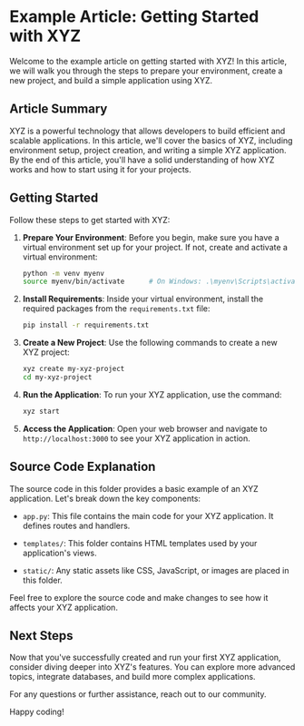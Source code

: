 # Example Article: Getting Started with XYZ

Welcome to the example article on getting started with XYZ! In this article, we will walk you through the steps to prepare your environment, create a new project, and build a simple application using XYZ.

## Article Summary

XYZ is a powerful technology that allows developers to build efficient and scalable applications. In this article, we'll cover the basics of XYZ, including environment setup, project creation, and writing a simple XYZ application. By the end of this article, you'll have a solid understanding of how XYZ works and how to start using it for your projects.

## Getting Started

Follow these steps to get started with XYZ:

1. **Prepare Your Environment**: Before you begin, make sure you have a virtual environment set up for your project. If not, create and activate a virtual environment:

    ```sh
    python -m venv myenv
    source myenv/bin/activate      # On Windows: .\myenv\Scripts\activate
    ```

2. **Install Requirements**: Inside your virtual environment, install the required packages from the `requirements.txt` file:

    ```sh
    pip install -r requirements.txt
    ```

3. **Create a New Project**: Use the following commands to create a new XYZ project:

    ```sh
    xyz create my-xyz-project
    cd my-xyz-project
    ```

4. **Run the Application**: To run your XYZ application, use the command:

    ```sh
    xyz start
    ```

5. **Access the Application**: Open your web browser and navigate to `http://localhost:3000` to see your XYZ application in action.

## Source Code Explanation

The source code in this folder provides a basic example of an XYZ application. Let's break down the key components:

- `app.py`: This file contains the main code for your XYZ application. It defines routes and handlers.

- `templates/`: This folder contains HTML templates used by your application's views.

- `static/`: Any static assets like CSS, JavaScript, or images are placed in this folder.

Feel free to explore the source code and make changes to see how it affects your XYZ application.

## Next Steps

Now that you've successfully created and run your first XYZ application, consider diving deeper into XYZ's features. You can explore more advanced topics, integrate databases, and build more complex applications.

For any questions or further assistance, reach out to our community.

Happy coding!
